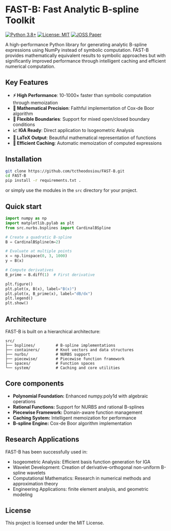 # FAST-B: Fast Analytic B-spline Toolkit

[![Python 3.8+](https://img.shields.io/badge/python-3.8+-blue.svg)](https://www.python.org/downloads/)
[![License: MIT](https://img.shields.io/badge/License-MIT-yellow.svg)](https://opensource.org/licenses/MIT)
[![JOSS Paper](https://joss.theoj.org/papers/10.21105/joss.xxxxx/status.svg)
](https://doi.org/10.21105/joss.xxxxx)

A high-performance Python library for generating analytic B-spline expressions 
using NumPy instead of symbolic computation. FAST-B provides mathematically 
equivalent results to symbolic approaches but with significantly improved 
performance through intelligent caching and efficient numerical computation.

## Key Features

- **⚡ High Performance**: 10-1000× faster than symbolic computation through memoization
- **🎯 Mathematical Precision**: Faithful implementation of Cox-de Boor algorithm
- **🔧 Flexible Boundaries**: Support for mixed open/closed boundary conditions
- **📈 IGA Ready**: Direct application to Isogeometric Analysis
- **🎨 LaTeX Output**: Beautiful mathematical representation of functions
- **💾 Efficient Caching**: Automatic memoization of computed expressions

## Installation

```bash
git clone https://github.com/tctheodosiou/FAST-B.git
cd FAST-B
pip install -r requirements.txt .
```
or simply use the modules in the ```src``` directory for your project. 

## Quick start
```python
import numpy as np
import matplotlib.pylab as plt
from src.nurbs.bsplines import CardinalBSpline

# Create a quadratic B-spline
B = CardinalBSpline(m=2)

# Evaluate at multiple points
x = np.linspace(0, 3, 1000)
y = B(x)

# Compute derivatives
B_prime = B.diff(1)  # First derivative

plt.figure()
plt.plot(x, B(x), label="B(x)")
plt.plot(x, B_prime(x), label="dB/dx")
plt.legend()
plt.show()

```

## Architecture
FAST-B is built on a hierarchical architecture:
```
src/
├── bsplines/         # B-spline implementations
├── containers/       # Knot vectors and data structures
├── nurbs/            # NURBS support
├── piecewise/        # Piecewise function framework
├── spaces/           # Function spaces
└── system/           # Caching and core utilities
```

## Core components
- **Polynomial Foundation:** Enhanced numpy.poly1d with algebraic operations
- **Rational Functions:** Support for NURBS and rational B-splines 
- **Piecewise Framework:** Domain-aware function management
- **Caching System:** Intelligent memoization for performance
- **B-spline Engine:** Cox-de Boor algorithm implementation

## Research Applications
FAST-B has been successfully used in:
- Isogeometric Analysis: Efficient basis function generation for IGA
- Wavelet Development: Creation of derivative-orthogonal non-uniform B-spline 
  wavelets
- Computational Mathematics: Research in numerical methods and approximation 
  theory
- Engineering Applications: finite element analysis, and geometric modeling

## License
This project is licensed under the MIT License.

